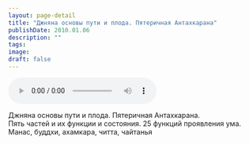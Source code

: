 ```yaml
---
layout: page-detail
title: "Джняна основы пути и плода. Пятеричная Антахкарана"
publishDate: 2010.01.06
description: ""
tags:
image:
draft: false
---
```


<audio title="2010.01.06 - Джняна основы пути и плода. Пятеричная Антахкарана.mp3" src="https://filer-api.advayta.org/v1.0/public/files/73117" controls=""></audio>

 Джняна основы пути и плода. Пятеричная Антахкарана.  
 Пять частей и их функции и состояния. 25 функций проявления ума.  
 Манас, буддхи, ахамкара, читта, чайтанья   

  
